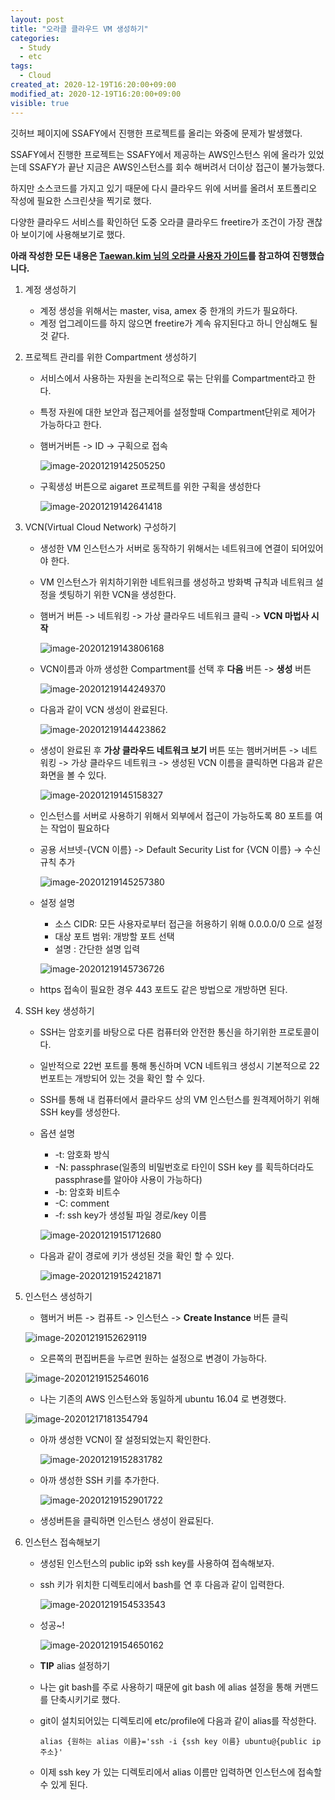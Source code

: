 ```yaml
---
layout: post
title: "오라클 클라우드 VM 생성하기"
categories:
  - Study
  - etc
tags:
  - Cloud
created_at: 2020-12-19T16:20:00+09:00
modified_at: 2020-12-19T16:20:00+09:00
visible: true
---
```


깃허브 페이지에 SSAFY에서 진행한 프로젝트를 올리는 와중에 문제가 발생했다.<br/>

SSAFY에서 진행한 프로젝트는 SSAFY에서 제공하는 AWS인스턴스 위에 올라가 있었는데 SSAFY가 끝난 지금은 AWS인스턴스를 회수 해버려서 더이상 접근이 불가능했다.<br/>

하지만 소스코드를 가지고 있기 때문에 다시 클라우드 위에 서버를 올려서 포트폴리오 작성에 필요한 스크린샷을 찍기로 했다.<br/>

다양한 클라우드 서비스를 확인하던 도중 오라클 클라우드 freetire가 조건이 가장 괜찮아 보이기에 사용해보기로 했다.<br/>



**아래 작성한 모든 내용은 [Taewan.kim 님의 오라클 사용자 가이드](http://taewan.kim/oci_docs/)를 참고하여 진행했습니다.**



1. 계정 생성하기

   * 계정 생성을 위해서는 master, visa, amex 중 한개의 카드가 필요하다.
   * 계정 업그레이드를 하지 않으면 freetire가 계속 유지된다고 하니 안심해도 될것 같다.

2. 프로젝트 관리를 위한 Compartment 생성하기

   * 서비스에서 사용하는 자원을 논리적으로 묶는 단위를 Compartment라고 한다.

   * 특정 자원에 대한 보안과 접근제어를 설정할때 Compartment단위로 제어가 가능하다고 한다.

   * 햄버거버튼 -> ID -> 구획으로 접속

     ![image-20201219142505250](../../assets/img/2020-12-19-오라클-클라우드-VM-생성하기/구획생성1.png)

   * 구획생성 버튼으로 aigaret 프로젝트를 위한 구획을 생성한다

     ![image-20201219142641418](../../assets/img/2020-12-19-오라클-클라우드-VM-생성하기/구획생성2.png)

3. VCN(Virtual Cloud Network) 구성하기

   * 생성한 VM 인스턴스가 서버로 동작하기 위해서는 네트워크에 연결이 되어있어야 한다.

   * VM 인스턴스가 위치하기위한 네트워크를 생성하고 방화벽 규칙과 네트워크 설정을 셋팅하기 위한 VCN을 생성한다.

   * 햄버거 버튼 ->  네트워킹 -> 가상 클라우드 네트워크 클릭 -> **VCN 마법사 시작**

     ![image-20201219143806168](../../assets/img/2020-12-19-오라클-클라우드-VM-생성하기/VCN생성1.png)

   * VCN이름과 아까 생성한 Compartment를 선택 후 **다음** 버튼 -> **생성** 버튼

     ![image-20201219144249370](../../assets/img/2020-12-19-오라클-클라우드-VM-생성하기/VCN생성2.png)

   * 다음과 같이 VCN 생성이 완료된다.

     ![image-20201219144423862](../../assets/img/2020-12-19-오라클-클라우드-VM-생성하기/VCN생성3.png)

   * 생성이 완료된 후 **가상 클라우드 네트워크 보기** 버튼 또는 햄버거버튼 -> 네트워킹 -> 가상 클라우드 네트워크 -> 생성된 VCN 이름을 클릭하면 다음과 같은 화면을 볼 수 있다.

     ![image-20201219145158327](../../assets/img/2020-12-19-오라클-클라우드-VM-생성하기/VCN생성4.png)

   * 인스턴스를 서버로 사용하기 위해서 외부에서 접근이 가능하도록 80 포트를 여는 작업이 필요하다

   * 공용 서브넷-{VCN 이름} -> Default Security List for {VCN 이름} -> 수신 규칙 추가

     ![image-20201219145257380](../../assets/img/2020-12-19-오라클-클라우드-VM-생성하기/VCN생성5.png)

   * 설정 설명

     * 소스 CIDR: 모든 사용자로부터 접근을 허용하기 위해 0.0.0.0/0 으로 설정
     * 대상 포트 범위: 개방할 포트 선택
     * 설명 : 간단한 설명 입력

     ![image-20201219145736726](../../assets/img/2020-12-19-오라클-클라우드-VM-생성하기/VCN생성6.png)

   * https 접속이 필요한 경우 443 포트도 같은 방법으로 개방하면 된다.

4. SSH key 생성하기

   * SSH는 암호키를 바탕으로 다른 컴퓨터와 안전한 통신을 하기위한 프로토콜이다.

   * 일반적으로 22번 포트를 통해 통신하며 VCN 네트워크 생성시 기본적으로 22번포트는 개방되어 있는 것을 확인 할 수 있다.

   * SSH를 통해 내 컴퓨터에서 클라우드 상의 VM 인스턴스를 원격제어하기 위해 SSH key를 생성한다.

   * 옵션 설명

     * -t: 암호화 방식
     * -N: passphrase(일종의 비밀번호로 타인이 SSH key 를 획득하더라도 passphrase를 알아야 사용이 가능하다)
     * -b: 암호화 비트수
     * -C: comment
     * -f: ssh key가 생성될 파일 경로/key 이름

     ![image-20201219151712680](../../assets/img/2020-12-19-오라클-클라우드-VM-생성하기/SSH생성1.png)

   * 다음과 같이 경로에 키가 생성된 것을 확인 할 수 있다.

     ![image-20201219152421871](../../assets/img/2020-12-19-오라클-클라우드-VM-생성하기/SSH생성2.png)

5. 인스턴스 생성하기

   * 햄버거 버튼 -> 컴퓨트 -> 인스턴스 -> **Create Instance** 버튼 클릭

   ![image-20201219152629119](../../assets/img/2020-12-19-오라클-클라우드-VM-생성하기/VM생성1.png)

   * 오른쪽의 편집버튼을 누르면 원하는 설정으로 변경이 가능하다.

   ![image-20201219152546016](../../assets/img/2020-12-19-오라클-클라우드-VM-생성하기/VM생성2.png)

   * 나는 기존의 AWS 인스턴스와 동일하게 ubuntu 16.04 로 변경했다.

   ![image-20201217181354794](../../assets/img/2020-12-19-오라클-클라우드-VM-생성하기/VM생성3.png)

   * 아까 생성한 VCN이 잘 설정되었는지 확인한다.

     ![image-20201219152831782](../../assets/img/2020-12-19-오라클-클라우드-VM-생성하기/VM생성4.png)

   * 아까 생성한 SSH 키를 추가한다.

     ![image-20201219152901722](../../assets/img/2020-12-19-오라클-클라우드-VM-생성하기/VM생성5.png)

   * 생성버튼을 클릭하면 인스턴스 생성이 완료된다.

6. 인스턴스 접속해보기

   * 생성된 인스턴스의 public ip와 ssh key를 사용하여 접속해보자.

   * ssh 키가 위치한 디렉토리에서 bash를 연 후 다음과 같이 입력한다.

     ![image-20201219154533543](../../assets/img/2020-12-19-오라클-클라우드-VM-생성하기/접속1.png)

   * 성공~!

     ![image-20201219154650162](../../assets/img/2020-12-19-오라클-클라우드-VM-생성하기/접속2.png)
     
   * **TIP** alias 설정하기
   
   * 나는 git bash를 주로 사용하기 때문에 git bash 에 alias 설정을 통해 커맨드를 단축시키기로 했다.
   
   * git이 설치되어있는 디렉토리에 etc/profile에 다음과 같이 alias를 작성한다.
   
     ```
     alias {원하는 alias 이름}='ssh -i {ssh key 이름} ubuntu@{public ip 주소}'
     ```
   
   * 이제 ssh key 가 있는 디렉토리에서 alias 이름만 입력하면 인스턴스에 접속할 수 있게 된다.